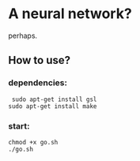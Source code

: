 # A neural network?
perhaps.
## How to use? 
### dependencies:
``` sudo apt-get install gsl```  
```sudo apt-get install make```
### start:
```chmod +x go.sh```  
```./go.sh```